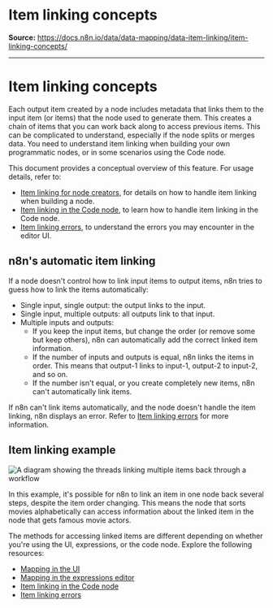 # Item linking concepts

**Source:** https://docs.n8n.io/data/data-mapping/data-item-linking/item-linking-concepts/

---

# Item linking concepts

Each output item created by a node includes metadata that links them to the input item (or items) that the node used to generate them. This creates a chain of items that you can work back along to access previous items. This can be complicated to understand, especially if the node splits or merges data. You need to understand item linking when building your own programmatic nodes, or in some scenarios using the Code node.

This document provides a conceptual overview of this feature. For usage details, refer to:

- [Item linking for node creators](../item-linking-node-building/), for details on how to handle item linking when building a node.
- [Item linking in the Code node](../item-linking-code-node/), to learn how to handle item linking in the Code node.
- [Item linking errors](../item-linking-errors/), to understand the errors you may encounter in the editor UI.

## n8n's automatic item linking

If a node doesn't control how to link input items to output items, n8n tries to guess how to link the items automatically:

- Single input, single output: the output links to the input.
- Single input, multiple outputs: all outputs link to that input.
- Multiple inputs and outputs:
  - If you keep the input items, but change the order (or remove some but keep others), n8n can automatically add the correct linked item information.
  - If the number of inputs and outputs is equal, n8n links the items in order. This means that output-1 links to input-1, output-2 to input-2, and so on.
  - If the number isn't equal, or you create completely new items, n8n can't automatically link items.

If n8n can't link items automatically, and the node doesn't handle the item linking, n8n displays an error. Refer to [Item linking errors](../item-linking-errors/) for more information.

## Item linking example

![A diagram showing the threads linking multiple items back through a workflow](../../../../_images/data/data-mapping/data-item-linking/item-linking-multiple-lines.png)

In this example, it's possible for n8n to link an item in one node back several steps, despite the item order changing. This means the node that sorts movies alphabetically can access information about the linked item in the node that gets famous movie actors.

The methods for accessing linked items are different depending on whether you're using the UI, expressions, or the code node. Explore the following resources:

- [Mapping in the UI](../../data-mapping-ui/)
- [Mapping in the expressions editor](../../data-mapping-expressions/)
- [Item linking in the Code node](../item-linking-code-node/)
- [Item linking errors](../item-linking-errors/)
